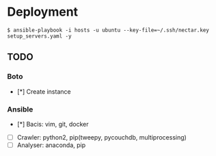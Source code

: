 # Deployment
    $ ansible-playbook -i hosts -u ubuntu --key-file=~/.ssh/nectar.key setup_servers.yaml -y

## TODO
### Boto
- [\*] Create instance
### Ansible
- [\*] Bacis: vim, git, docker
- [ ] Crawler: python2, pip(tweepy, pycouchdb, multiprocessing)
- [ ] Analyser: anaconda, pip

